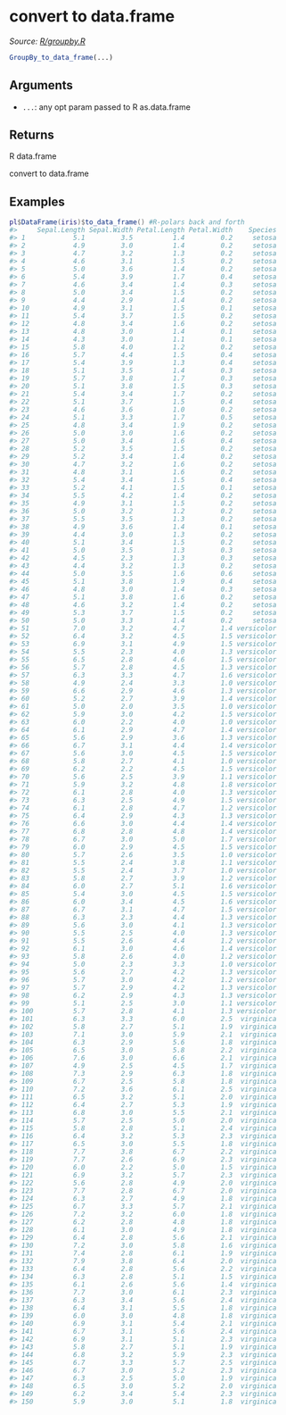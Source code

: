 # convert to data.frame

*Source: [R/groupby.R](https://github.com/pola-rs/r-polars/tree/main/R/groupby.R)*

```r
GroupBy_to_data_frame(...)
```

## Arguments

- `...`: any opt param passed to R as.data.frame

## Returns

R data.frame

convert to data.frame

## Examples

<pre class='r-example'><code><span class='r-in'><span><span class='va'>pl</span><span class='op'>$</span><span class='fu'>DataFrame</span><span class='op'>(</span><span class='va'>iris</span><span class='op'>)</span><span class='op'>$</span><span class='fu'>to_data_frame</span><span class='op'>(</span><span class='op'>)</span> <span class='co'>#R-polars back and forth</span></span></span>
<span class='r-out co'><span class='r-pr'>#&gt;</span>     Sepal.Length Sepal.Width Petal.Length Petal.Width    Species</span>
<span class='r-out co'><span class='r-pr'>#&gt;</span> 1            5.1         3.5          1.4         0.2     setosa</span>
<span class='r-out co'><span class='r-pr'>#&gt;</span> 2            4.9         3.0          1.4         0.2     setosa</span>
<span class='r-out co'><span class='r-pr'>#&gt;</span> 3            4.7         3.2          1.3         0.2     setosa</span>
<span class='r-out co'><span class='r-pr'>#&gt;</span> 4            4.6         3.1          1.5         0.2     setosa</span>
<span class='r-out co'><span class='r-pr'>#&gt;</span> 5            5.0         3.6          1.4         0.2     setosa</span>
<span class='r-out co'><span class='r-pr'>#&gt;</span> 6            5.4         3.9          1.7         0.4     setosa</span>
<span class='r-out co'><span class='r-pr'>#&gt;</span> 7            4.6         3.4          1.4         0.3     setosa</span>
<span class='r-out co'><span class='r-pr'>#&gt;</span> 8            5.0         3.4          1.5         0.2     setosa</span>
<span class='r-out co'><span class='r-pr'>#&gt;</span> 9            4.4         2.9          1.4         0.2     setosa</span>
<span class='r-out co'><span class='r-pr'>#&gt;</span> 10           4.9         3.1          1.5         0.1     setosa</span>
<span class='r-out co'><span class='r-pr'>#&gt;</span> 11           5.4         3.7          1.5         0.2     setosa</span>
<span class='r-out co'><span class='r-pr'>#&gt;</span> 12           4.8         3.4          1.6         0.2     setosa</span>
<span class='r-out co'><span class='r-pr'>#&gt;</span> 13           4.8         3.0          1.4         0.1     setosa</span>
<span class='r-out co'><span class='r-pr'>#&gt;</span> 14           4.3         3.0          1.1         0.1     setosa</span>
<span class='r-out co'><span class='r-pr'>#&gt;</span> 15           5.8         4.0          1.2         0.2     setosa</span>
<span class='r-out co'><span class='r-pr'>#&gt;</span> 16           5.7         4.4          1.5         0.4     setosa</span>
<span class='r-out co'><span class='r-pr'>#&gt;</span> 17           5.4         3.9          1.3         0.4     setosa</span>
<span class='r-out co'><span class='r-pr'>#&gt;</span> 18           5.1         3.5          1.4         0.3     setosa</span>
<span class='r-out co'><span class='r-pr'>#&gt;</span> 19           5.7         3.8          1.7         0.3     setosa</span>
<span class='r-out co'><span class='r-pr'>#&gt;</span> 20           5.1         3.8          1.5         0.3     setosa</span>
<span class='r-out co'><span class='r-pr'>#&gt;</span> 21           5.4         3.4          1.7         0.2     setosa</span>
<span class='r-out co'><span class='r-pr'>#&gt;</span> 22           5.1         3.7          1.5         0.4     setosa</span>
<span class='r-out co'><span class='r-pr'>#&gt;</span> 23           4.6         3.6          1.0         0.2     setosa</span>
<span class='r-out co'><span class='r-pr'>#&gt;</span> 24           5.1         3.3          1.7         0.5     setosa</span>
<span class='r-out co'><span class='r-pr'>#&gt;</span> 25           4.8         3.4          1.9         0.2     setosa</span>
<span class='r-out co'><span class='r-pr'>#&gt;</span> 26           5.0         3.0          1.6         0.2     setosa</span>
<span class='r-out co'><span class='r-pr'>#&gt;</span> 27           5.0         3.4          1.6         0.4     setosa</span>
<span class='r-out co'><span class='r-pr'>#&gt;</span> 28           5.2         3.5          1.5         0.2     setosa</span>
<span class='r-out co'><span class='r-pr'>#&gt;</span> 29           5.2         3.4          1.4         0.2     setosa</span>
<span class='r-out co'><span class='r-pr'>#&gt;</span> 30           4.7         3.2          1.6         0.2     setosa</span>
<span class='r-out co'><span class='r-pr'>#&gt;</span> 31           4.8         3.1          1.6         0.2     setosa</span>
<span class='r-out co'><span class='r-pr'>#&gt;</span> 32           5.4         3.4          1.5         0.4     setosa</span>
<span class='r-out co'><span class='r-pr'>#&gt;</span> 33           5.2         4.1          1.5         0.1     setosa</span>
<span class='r-out co'><span class='r-pr'>#&gt;</span> 34           5.5         4.2          1.4         0.2     setosa</span>
<span class='r-out co'><span class='r-pr'>#&gt;</span> 35           4.9         3.1          1.5         0.2     setosa</span>
<span class='r-out co'><span class='r-pr'>#&gt;</span> 36           5.0         3.2          1.2         0.2     setosa</span>
<span class='r-out co'><span class='r-pr'>#&gt;</span> 37           5.5         3.5          1.3         0.2     setosa</span>
<span class='r-out co'><span class='r-pr'>#&gt;</span> 38           4.9         3.6          1.4         0.1     setosa</span>
<span class='r-out co'><span class='r-pr'>#&gt;</span> 39           4.4         3.0          1.3         0.2     setosa</span>
<span class='r-out co'><span class='r-pr'>#&gt;</span> 40           5.1         3.4          1.5         0.2     setosa</span>
<span class='r-out co'><span class='r-pr'>#&gt;</span> 41           5.0         3.5          1.3         0.3     setosa</span>
<span class='r-out co'><span class='r-pr'>#&gt;</span> 42           4.5         2.3          1.3         0.3     setosa</span>
<span class='r-out co'><span class='r-pr'>#&gt;</span> 43           4.4         3.2          1.3         0.2     setosa</span>
<span class='r-out co'><span class='r-pr'>#&gt;</span> 44           5.0         3.5          1.6         0.6     setosa</span>
<span class='r-out co'><span class='r-pr'>#&gt;</span> 45           5.1         3.8          1.9         0.4     setosa</span>
<span class='r-out co'><span class='r-pr'>#&gt;</span> 46           4.8         3.0          1.4         0.3     setosa</span>
<span class='r-out co'><span class='r-pr'>#&gt;</span> 47           5.1         3.8          1.6         0.2     setosa</span>
<span class='r-out co'><span class='r-pr'>#&gt;</span> 48           4.6         3.2          1.4         0.2     setosa</span>
<span class='r-out co'><span class='r-pr'>#&gt;</span> 49           5.3         3.7          1.5         0.2     setosa</span>
<span class='r-out co'><span class='r-pr'>#&gt;</span> 50           5.0         3.3          1.4         0.2     setosa</span>
<span class='r-out co'><span class='r-pr'>#&gt;</span> 51           7.0         3.2          4.7         1.4 versicolor</span>
<span class='r-out co'><span class='r-pr'>#&gt;</span> 52           6.4         3.2          4.5         1.5 versicolor</span>
<span class='r-out co'><span class='r-pr'>#&gt;</span> 53           6.9         3.1          4.9         1.5 versicolor</span>
<span class='r-out co'><span class='r-pr'>#&gt;</span> 54           5.5         2.3          4.0         1.3 versicolor</span>
<span class='r-out co'><span class='r-pr'>#&gt;</span> 55           6.5         2.8          4.6         1.5 versicolor</span>
<span class='r-out co'><span class='r-pr'>#&gt;</span> 56           5.7         2.8          4.5         1.3 versicolor</span>
<span class='r-out co'><span class='r-pr'>#&gt;</span> 57           6.3         3.3          4.7         1.6 versicolor</span>
<span class='r-out co'><span class='r-pr'>#&gt;</span> 58           4.9         2.4          3.3         1.0 versicolor</span>
<span class='r-out co'><span class='r-pr'>#&gt;</span> 59           6.6         2.9          4.6         1.3 versicolor</span>
<span class='r-out co'><span class='r-pr'>#&gt;</span> 60           5.2         2.7          3.9         1.4 versicolor</span>
<span class='r-out co'><span class='r-pr'>#&gt;</span> 61           5.0         2.0          3.5         1.0 versicolor</span>
<span class='r-out co'><span class='r-pr'>#&gt;</span> 62           5.9         3.0          4.2         1.5 versicolor</span>
<span class='r-out co'><span class='r-pr'>#&gt;</span> 63           6.0         2.2          4.0         1.0 versicolor</span>
<span class='r-out co'><span class='r-pr'>#&gt;</span> 64           6.1         2.9          4.7         1.4 versicolor</span>
<span class='r-out co'><span class='r-pr'>#&gt;</span> 65           5.6         2.9          3.6         1.3 versicolor</span>
<span class='r-out co'><span class='r-pr'>#&gt;</span> 66           6.7         3.1          4.4         1.4 versicolor</span>
<span class='r-out co'><span class='r-pr'>#&gt;</span> 67           5.6         3.0          4.5         1.5 versicolor</span>
<span class='r-out co'><span class='r-pr'>#&gt;</span> 68           5.8         2.7          4.1         1.0 versicolor</span>
<span class='r-out co'><span class='r-pr'>#&gt;</span> 69           6.2         2.2          4.5         1.5 versicolor</span>
<span class='r-out co'><span class='r-pr'>#&gt;</span> 70           5.6         2.5          3.9         1.1 versicolor</span>
<span class='r-out co'><span class='r-pr'>#&gt;</span> 71           5.9         3.2          4.8         1.8 versicolor</span>
<span class='r-out co'><span class='r-pr'>#&gt;</span> 72           6.1         2.8          4.0         1.3 versicolor</span>
<span class='r-out co'><span class='r-pr'>#&gt;</span> 73           6.3         2.5          4.9         1.5 versicolor</span>
<span class='r-out co'><span class='r-pr'>#&gt;</span> 74           6.1         2.8          4.7         1.2 versicolor</span>
<span class='r-out co'><span class='r-pr'>#&gt;</span> 75           6.4         2.9          4.3         1.3 versicolor</span>
<span class='r-out co'><span class='r-pr'>#&gt;</span> 76           6.6         3.0          4.4         1.4 versicolor</span>
<span class='r-out co'><span class='r-pr'>#&gt;</span> 77           6.8         2.8          4.8         1.4 versicolor</span>
<span class='r-out co'><span class='r-pr'>#&gt;</span> 78           6.7         3.0          5.0         1.7 versicolor</span>
<span class='r-out co'><span class='r-pr'>#&gt;</span> 79           6.0         2.9          4.5         1.5 versicolor</span>
<span class='r-out co'><span class='r-pr'>#&gt;</span> 80           5.7         2.6          3.5         1.0 versicolor</span>
<span class='r-out co'><span class='r-pr'>#&gt;</span> 81           5.5         2.4          3.8         1.1 versicolor</span>
<span class='r-out co'><span class='r-pr'>#&gt;</span> 82           5.5         2.4          3.7         1.0 versicolor</span>
<span class='r-out co'><span class='r-pr'>#&gt;</span> 83           5.8         2.7          3.9         1.2 versicolor</span>
<span class='r-out co'><span class='r-pr'>#&gt;</span> 84           6.0         2.7          5.1         1.6 versicolor</span>
<span class='r-out co'><span class='r-pr'>#&gt;</span> 85           5.4         3.0          4.5         1.5 versicolor</span>
<span class='r-out co'><span class='r-pr'>#&gt;</span> 86           6.0         3.4          4.5         1.6 versicolor</span>
<span class='r-out co'><span class='r-pr'>#&gt;</span> 87           6.7         3.1          4.7         1.5 versicolor</span>
<span class='r-out co'><span class='r-pr'>#&gt;</span> 88           6.3         2.3          4.4         1.3 versicolor</span>
<span class='r-out co'><span class='r-pr'>#&gt;</span> 89           5.6         3.0          4.1         1.3 versicolor</span>
<span class='r-out co'><span class='r-pr'>#&gt;</span> 90           5.5         2.5          4.0         1.3 versicolor</span>
<span class='r-out co'><span class='r-pr'>#&gt;</span> 91           5.5         2.6          4.4         1.2 versicolor</span>
<span class='r-out co'><span class='r-pr'>#&gt;</span> 92           6.1         3.0          4.6         1.4 versicolor</span>
<span class='r-out co'><span class='r-pr'>#&gt;</span> 93           5.8         2.6          4.0         1.2 versicolor</span>
<span class='r-out co'><span class='r-pr'>#&gt;</span> 94           5.0         2.3          3.3         1.0 versicolor</span>
<span class='r-out co'><span class='r-pr'>#&gt;</span> 95           5.6         2.7          4.2         1.3 versicolor</span>
<span class='r-out co'><span class='r-pr'>#&gt;</span> 96           5.7         3.0          4.2         1.2 versicolor</span>
<span class='r-out co'><span class='r-pr'>#&gt;</span> 97           5.7         2.9          4.2         1.3 versicolor</span>
<span class='r-out co'><span class='r-pr'>#&gt;</span> 98           6.2         2.9          4.3         1.3 versicolor</span>
<span class='r-out co'><span class='r-pr'>#&gt;</span> 99           5.1         2.5          3.0         1.1 versicolor</span>
<span class='r-out co'><span class='r-pr'>#&gt;</span> 100          5.7         2.8          4.1         1.3 versicolor</span>
<span class='r-out co'><span class='r-pr'>#&gt;</span> 101          6.3         3.3          6.0         2.5  virginica</span>
<span class='r-out co'><span class='r-pr'>#&gt;</span> 102          5.8         2.7          5.1         1.9  virginica</span>
<span class='r-out co'><span class='r-pr'>#&gt;</span> 103          7.1         3.0          5.9         2.1  virginica</span>
<span class='r-out co'><span class='r-pr'>#&gt;</span> 104          6.3         2.9          5.6         1.8  virginica</span>
<span class='r-out co'><span class='r-pr'>#&gt;</span> 105          6.5         3.0          5.8         2.2  virginica</span>
<span class='r-out co'><span class='r-pr'>#&gt;</span> 106          7.6         3.0          6.6         2.1  virginica</span>
<span class='r-out co'><span class='r-pr'>#&gt;</span> 107          4.9         2.5          4.5         1.7  virginica</span>
<span class='r-out co'><span class='r-pr'>#&gt;</span> 108          7.3         2.9          6.3         1.8  virginica</span>
<span class='r-out co'><span class='r-pr'>#&gt;</span> 109          6.7         2.5          5.8         1.8  virginica</span>
<span class='r-out co'><span class='r-pr'>#&gt;</span> 110          7.2         3.6          6.1         2.5  virginica</span>
<span class='r-out co'><span class='r-pr'>#&gt;</span> 111          6.5         3.2          5.1         2.0  virginica</span>
<span class='r-out co'><span class='r-pr'>#&gt;</span> 112          6.4         2.7          5.3         1.9  virginica</span>
<span class='r-out co'><span class='r-pr'>#&gt;</span> 113          6.8         3.0          5.5         2.1  virginica</span>
<span class='r-out co'><span class='r-pr'>#&gt;</span> 114          5.7         2.5          5.0         2.0  virginica</span>
<span class='r-out co'><span class='r-pr'>#&gt;</span> 115          5.8         2.8          5.1         2.4  virginica</span>
<span class='r-out co'><span class='r-pr'>#&gt;</span> 116          6.4         3.2          5.3         2.3  virginica</span>
<span class='r-out co'><span class='r-pr'>#&gt;</span> 117          6.5         3.0          5.5         1.8  virginica</span>
<span class='r-out co'><span class='r-pr'>#&gt;</span> 118          7.7         3.8          6.7         2.2  virginica</span>
<span class='r-out co'><span class='r-pr'>#&gt;</span> 119          7.7         2.6          6.9         2.3  virginica</span>
<span class='r-out co'><span class='r-pr'>#&gt;</span> 120          6.0         2.2          5.0         1.5  virginica</span>
<span class='r-out co'><span class='r-pr'>#&gt;</span> 121          6.9         3.2          5.7         2.3  virginica</span>
<span class='r-out co'><span class='r-pr'>#&gt;</span> 122          5.6         2.8          4.9         2.0  virginica</span>
<span class='r-out co'><span class='r-pr'>#&gt;</span> 123          7.7         2.8          6.7         2.0  virginica</span>
<span class='r-out co'><span class='r-pr'>#&gt;</span> 124          6.3         2.7          4.9         1.8  virginica</span>
<span class='r-out co'><span class='r-pr'>#&gt;</span> 125          6.7         3.3          5.7         2.1  virginica</span>
<span class='r-out co'><span class='r-pr'>#&gt;</span> 126          7.2         3.2          6.0         1.8  virginica</span>
<span class='r-out co'><span class='r-pr'>#&gt;</span> 127          6.2         2.8          4.8         1.8  virginica</span>
<span class='r-out co'><span class='r-pr'>#&gt;</span> 128          6.1         3.0          4.9         1.8  virginica</span>
<span class='r-out co'><span class='r-pr'>#&gt;</span> 129          6.4         2.8          5.6         2.1  virginica</span>
<span class='r-out co'><span class='r-pr'>#&gt;</span> 130          7.2         3.0          5.8         1.6  virginica</span>
<span class='r-out co'><span class='r-pr'>#&gt;</span> 131          7.4         2.8          6.1         1.9  virginica</span>
<span class='r-out co'><span class='r-pr'>#&gt;</span> 132          7.9         3.8          6.4         2.0  virginica</span>
<span class='r-out co'><span class='r-pr'>#&gt;</span> 133          6.4         2.8          5.6         2.2  virginica</span>
<span class='r-out co'><span class='r-pr'>#&gt;</span> 134          6.3         2.8          5.1         1.5  virginica</span>
<span class='r-out co'><span class='r-pr'>#&gt;</span> 135          6.1         2.6          5.6         1.4  virginica</span>
<span class='r-out co'><span class='r-pr'>#&gt;</span> 136          7.7         3.0          6.1         2.3  virginica</span>
<span class='r-out co'><span class='r-pr'>#&gt;</span> 137          6.3         3.4          5.6         2.4  virginica</span>
<span class='r-out co'><span class='r-pr'>#&gt;</span> 138          6.4         3.1          5.5         1.8  virginica</span>
<span class='r-out co'><span class='r-pr'>#&gt;</span> 139          6.0         3.0          4.8         1.8  virginica</span>
<span class='r-out co'><span class='r-pr'>#&gt;</span> 140          6.9         3.1          5.4         2.1  virginica</span>
<span class='r-out co'><span class='r-pr'>#&gt;</span> 141          6.7         3.1          5.6         2.4  virginica</span>
<span class='r-out co'><span class='r-pr'>#&gt;</span> 142          6.9         3.1          5.1         2.3  virginica</span>
<span class='r-out co'><span class='r-pr'>#&gt;</span> 143          5.8         2.7          5.1         1.9  virginica</span>
<span class='r-out co'><span class='r-pr'>#&gt;</span> 144          6.8         3.2          5.9         2.3  virginica</span>
<span class='r-out co'><span class='r-pr'>#&gt;</span> 145          6.7         3.3          5.7         2.5  virginica</span>
<span class='r-out co'><span class='r-pr'>#&gt;</span> 146          6.7         3.0          5.2         2.3  virginica</span>
<span class='r-out co'><span class='r-pr'>#&gt;</span> 147          6.3         2.5          5.0         1.9  virginica</span>
<span class='r-out co'><span class='r-pr'>#&gt;</span> 148          6.5         3.0          5.2         2.0  virginica</span>
<span class='r-out co'><span class='r-pr'>#&gt;</span> 149          6.2         3.4          5.4         2.3  virginica</span>
<span class='r-out co'><span class='r-pr'>#&gt;</span> 150          5.9         3.0          5.1         1.8  virginica</span>
 </code></pre>
